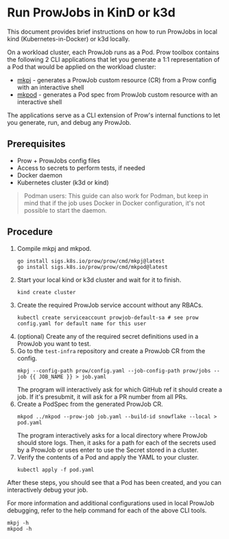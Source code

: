 # Run ProwJobs in KinD or k3d

This document provides brief instructions on how to run ProwJobs in local kind (Kubernetes-in-Docker) or k3d locally.

On a workload cluster, each ProwJob runs as a Pod. Prow toolbox contains the following 2 CLI applications that let you generate
a 1:1 representation of a Pod that would be applied on the workload cluster:

* [mkpj](https://github.com/kubernetes-sigs/prow/tree/main/prow/cmd/mkpj) - generates a ProwJob custom resource (CR) from a Prow config with an interactive shell
* [mkpod](https://github.com/kubernetes-sigs/prow/tree/main/prow/cmd/mkpod) - generates a Pod spec from ProwJob custom resource with an interactive shell

The applications serve as a CLI extension of Prow's internal functions to let you generate, run, and debug any ProwJob.

## Prerequisites

* Prow + ProwJobs config files
* Access to secrets to perform tests, if needed
* Docker daemon
* Kubernetes cluster (k3d or kind)

> Podman users: This guide can also work for Podman, but keep in mind that if the job uses Docker in Docker configuration, it's not possible to start the daemon.

## Procedure

1. Compile mkpj and mkpod.
   ```shell
   go install sigs.k8s.io/prow/prow/cmd/mkpj@latest
   go install sigs.k8s.io/prow/prow/cmd/mkpod@latest
   ```
2. Start your local kind or k3d cluster and wait for it to finish.
   ```shell
   kind create cluster
   ``` 
3. Create the required ProwJob service account without any RBACs.
   ```shell
   kubectl create serviceaccount prowjob-default-sa # see prow config.yaml for default name for this user
   ```
4. (optional) Create any of the required secret definitions used in a ProwJob you want to test.
5. Go to the `test-infra` repository and create a ProwJob CR from the config.
   ```shell
   mkpj --config-path prow/config.yaml --job-config-path prow/jobs --job {{ JOB_NAME }} > job.yaml
   ```
   The program will interactively ask for which GitHub ref it should create a job. If it's presubmit, it will ask for a PR number from all PRs.
6. Create a PodSpec from the generated ProwJob CR.
   ```shell
   mkpod ../mkpod --prow-job job.yaml --build-id snowflake --local > pod.yaml
   ```
   The program interactively asks for a local directory where ProwJob should store logs. Then, it asks for a path for each of the secrets used by a ProwJob or uses enter to use the Secret stored in a cluster. 
7. Verify the contents of a Pod and apply the YAML to your cluster.
   ```shell
   kubectl apply -f pod.yaml
   ```
   
After these steps, you should see that a Pod has been created, and you can interactively debug your job.

For more information and additional configurations used in local ProwJob debugging, refer to the help command for each of the above CLI tools.
```shell
mkpj -h
mkpod -h
```
